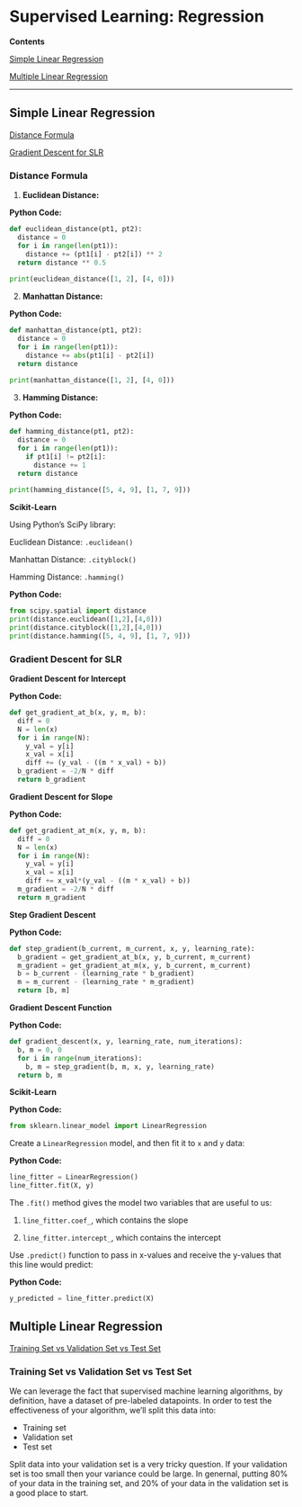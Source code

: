 # Supervised Learning: Regression

**Contents**

[Simple Linear Regression](#SLR)

[Multiple Linear Regression](#MLR)

-----

## Simple Linear Regression <a name="SLR"/>

[Distance Formula](#DF)

[Gradient Descent for SLR](#GDSLR)

### Distance Formula <a name="DF"/>

1. **Euclidean Distance:**

**Python Code:**  
```python
def euclidean_distance(pt1, pt2):
  distance = 0
  for i in range(len(pt1)):
    distance += (pt1[i] - pt2[i]) ** 2
  return distance ** 0.5
  
print(euclidean_distance([1, 2], [4, 0]))
```

2. **Manhattan Distance:**

**Python Code:**  
```python
def manhattan_distance(pt1, pt2):
  distance = 0
  for i in range(len(pt1)):
    distance += abs(pt1[i] - pt2[i])
  return distance
  
print(manhattan_distance([1, 2], [4, 0]))
```

3. **Hamming Distance:**

**Python Code:**  
```python
def hamming_distance(pt1, pt2):
  distance = 0
  for i in range(len(pt1)):
    if pt1[i] != pt2[i]:
      distance += 1
  return distance
  
print(hamming_distance([5, 4, 9], [1, 7, 9]))
```
**Scikit-Learn**

Using Python’s SciPy library:

Euclidean Distance: ```.euclidean() ```

Manhattan Distance: ```.cityblock() ```

Hamming Distance: ```.hamming() ```

**Python Code:**  
```python
from scipy.spatial import distance
print(distance.euclidean([1,2],[4,0]))
print(distance.cityblock([1,2],[4,0]))
print(distance.hamming([5, 4, 9], [1, 7, 9]))
```

### Gradient Descent for SLR <a name="GDSLR"/>

**Gradient Descent for Intercept**

**Python Code:**  
```python
def get_gradient_at_b(x, y, m, b):
  diff = 0
  N = len(x)
  for i in range(N):
    y_val = y[i]
    x_val = x[i]
    diff += (y_val - ((m * x_val) + b))
  b_gradient = -2/N * diff
  return b_gradient
```

**Gradient Descent for Slope**

**Python Code:**  
```python
def get_gradient_at_m(x, y, m, b):
  diff = 0
  N = len(x)
  for i in range(N):
    y_val = y[i]
    x_val = x[i]
    diff += x_val*(y_val - ((m * x_val) + b))
  m_gradient = -2/N * diff
  return m_gradient
```

**Step Gradient Descent**

**Python Code:**  
```python
def step_gradient(b_current, m_current, x, y, learning_rate):
  b_gradient = get_gradient_at_b(x, y, b_current, m_current)
  m_gradient = get_gradient_at_m(x, y, b_current, m_current)
  b = b_current - (learning_rate * b_gradient)
  m = m_current - (learning_rate * m_gradient)
  return [b, m]
```

**Gradient Descent Function**

**Python Code:**  
```python
def gradient_descent(x, y, learning_rate, num_iterations):
  b, m = 0, 0
  for i in range(num_iterations):
    b, m = step_gradient(b, m, x, y, learning_rate)
  return b, m
 ```

**Scikit-Learn**

**Python Code:**  
```python
from sklearn.linear_model import LinearRegression
```

Create a ```LinearRegression``` model, and then fit it to ```x``` and ```y``` data:

**Python Code:**  
```python
line_fitter = LinearRegression()
line_fitter.fit(X, y)
```

The ```.fit()``` method gives the model two variables that are useful to us:

1. ```line_fitter.coef_```, which contains the slope

2. ```line_fitter.intercept_```, which contains the intercept

Use ```.predict()``` function to pass in x-values and receive the y-values that this line would predict:

**Python Code:**  
```python
y_predicted = line_fitter.predict(X)
```

## Multiple Linear Regression <a name="MLR"/>

[Training Set vs Validation Set vs Test Set](#set)

### Training Set vs Validation Set vs Test Set <a name="set"/>

We can leverage the fact that supervised machine learning algorithms, by definition, have a dataset of pre-labeled datapoints. In order to test the effectiveness of your algorithm, we’ll split this data into:

* Training set
* Validation set
* Test set

Split data into your validation set is a very tricky question. If your validation set is too small then your variance could be large. In genernal, putting 80% of your data in the training set, and 20% of your data in the validation set is a good place to start.






